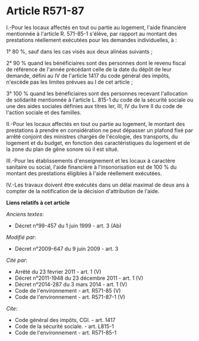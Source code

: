 # Article R571-87

I.-Pour les locaux affectés en tout ou partie au logement, l'aide financière mentionnée à l'article R. 571-85-1 s'élève, par
rapport au montant des prestations réellement exécutées pour les demandes individuelles, à : 

1° 80 %, sauf dans les cas visés aux deux alinéas suivants ; 

2° 90 % quand les bénéficiaires sont des personnes dont le revenu fiscal de référence de l'année précédant celle de la date
du dépôt de leur demande, défini au IV de l'article 1417 du code général des impôts, n'excède pas les limites prévues au I de
cet article ; 

3° 100 % quand les bénéficiaires sont des personnes recevant l'allocation de solidarité mentionnée à l'article L. 815-1 du
code de la sécurité sociale ou une des aides sociales définies aux titres Ier, III, IV du livre II du code de l'action
sociale et des familles. 

II.-Pour les locaux affectés en tout ou partie au logement, le montant des prestations à prendre en considération ne peut
dépasser un plafond fixé par arrêté conjoint des ministres chargés de l'écologie, des transports, du logement et du budget,
en fonction des caractéristiques du logement et de la zone du plan de gêne sonore où il est situé. 

III.-Pour les établissements d'enseignement et les locaux à caractère sanitaire ou social, l'aide financière à
l'insonorisation est de 100 % du montant des prestations éligibles à l'aide réellement exécutées. 

IV.-Les travaux doivent être exécutés dans un délai maximal de deux ans à compter de la notification de la décision
d'attribution de l'aide.

**Liens relatifs à cet article**

_Anciens textes_:

  - Décret n°99-457 du 1 juin 1999 - art. 3 (Ab)

_Modifié par_:

  - Décret n°2009-647 du 9 juin 2009 - art. 3

_Cité par_:

  - Arrêté du 23 février 2011 - art. 1 (V)
  - Décret n°2011-1948 du 23 décembre 2011 - art. 1 (V)
  - Décret n°2014-287 du 3 mars 2014 - art. 1 (V)
  - Code de l'environnement - art. R571-85 (V)
  - Code de l'environnement - art. R571-87-1 (V)

_Cite_:

  - Code général des impôts, CGI. - art. 1417
  - Code de la sécurité sociale. - art. L815-1
  - Code de l'environnement - art. R571-85-1
